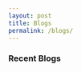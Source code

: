 ```yaml
---
layout: post
title: Blogs
permalink: /blogs/
---
```


### Recent Blogs

[comment]: <> ([Transformer Model: Self Attentios: Implementation with In-Depth Details]&#40;![_config.yml]&#40;{{ site.baseurl }}/blogs/001&#41;&#41;)
